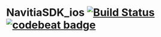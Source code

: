 # NavitiaSDK_ios [![Build Status](https://travis-ci.org/CanalTP/NavitiaSDK_ios.svg?branch=master)](https://travis-ci.org/CanalTP/NavitiaSDK_ios) [![codebeat badge](https://codebeat.co/badges/eca30799-ae64-43fd-8829-70fec1ee03fe)](https://codebeat.co/projects/github-com-canaltp-navitiasdk_ios-master)
